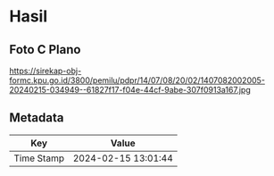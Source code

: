 # Hasil

## Foto C Plano

https://sirekap-obj-formc.kpu.go.id/3800/pemilu/pdpr/14/07/08/20/02/1407082002005-20240215-034949--61827f17-f04e-44cf-9abe-307f0913a167.jpg


## Metadata

| Key        | Value               |
| ---------- | ------------------- |
| Time Stamp | 2024-02-15 13:01:44 |



